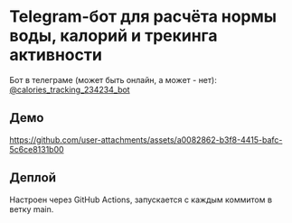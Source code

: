 # Telegram-бот для расчёта нормы воды, калорий и трекинга активности

Бот в телеграме (может быть онлайн, а может - нет): [@calories_tracking_234234_bot](https://t.me/calories_tracking_234234_bot)

## Демо

https://github.com/user-attachments/assets/a0082862-b3f8-4415-bafc-5c6ce8131b00

## Деплой

Настроен через GitHub Actions, запускается с каждым коммитом в ветку main.
